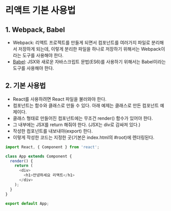 # 리액트 기본 사용법

## 1. Webpack, Babel

* Webpack: 리액트 프로젝트를 만들게 되면서 컴포넌트를 여러가지 파일로 분리해서 저장하게 되는데, 이렇게 분리한 파일을 하나로 저장하기 위해서는 Webpack이라는 도구를 사용해야 한다.
* [Babel](https://babeljs.io/): JSX와 새로운 자바스크립트 문법\(ES6\)를 사용하기 위해서는 Babel이라는 도구를 사용해야 한다.

## 2. 기본 사용법

* React를 사용하려면 React 파일을 불러와야 한다.
* 컴포넌트는 함수와 클래스로 만들 수 있다. 아래 예제는 클래스로 만든 컴포넌트 예제이다.
* 클래스 형태로 만들어진 컴포넌트에는 무조건 render\(\) 함수가 있어야 한다.
* 그 내부에는 JSX를 return 해줘야 한다. \(JSX는 div로 감싸져 있다.\)
* 작성한 컴포넌트를 내보내야\(export\) 한다.
* 이렇게 작성한 코드는 지정한 곳\(기본은 index.html의 \#root\)에 렌더링된다.

```javascript
import React, { Component } from 'react';

class App extends Component {
  render() {
    return (
      <div>
        <h1>안녕하세요 리액트</h1>
      </div>
    );
  }
}

export default App;
```

